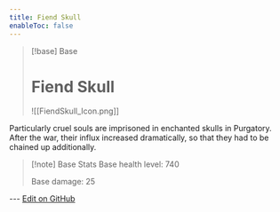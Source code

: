 ```yaml
---
title: Fiend Skull
enableToc: false
---
```

> [!base] Base
>
> # Fiend Skull
>
> ![[FiendSkull_Icon.png]]

Particularly cruel souls are imprisoned in enchanted skulls in Purgatory. After the war, their influx increased dramatically, so that they had to be chained up additionally.

> [!note] Base Stats
> Base health level: 740
> 
> Base damage: 25

--- [Edit on GitHub](https://github.com/Mondrethos/gatekeeperwiki/edit/main/content/Monsters/FiendSkull.md)